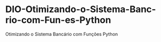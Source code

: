 # DIO-Otimizando-o-Sistema-Banc-rio-com-Fun-es-Python
Otimizando o Sistema Bancário com Funções Python
